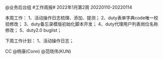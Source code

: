 @业务后台组 #工作周报#
2022年1月第2周 20220110-20220114

本周工作：
1、活动操作日志梳理、添加、提测；
2、duty表单字典code唯一校验修改；
3、duty备忘录模版初始化脚本开发；
4、duty代理用户列表岗位名称修改；
5、duty2.0 buglist；

下周工作计划：
1、活动操作日志；

CC @杨康(Conn) @范晓伟(KUN)